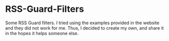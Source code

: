# RSS-Guard-Filters
Some RSS Guard filters. I tried using the examples provided in the website and they did not work for me. Thus, I decided to create my own, and share it in the hopes it helps someone else. 
